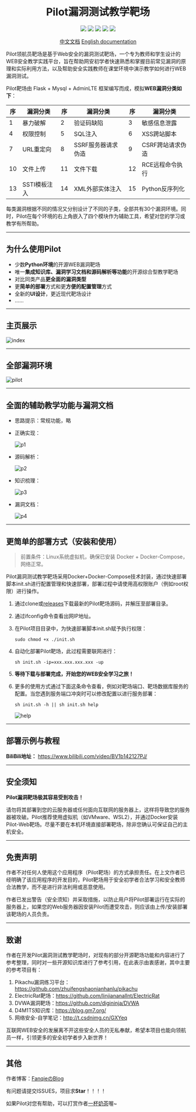 <h1 align="center">
Pilot漏洞测试教学靶场
</h1>

<p align="center">
<img src="https://img.shields.io/badge/漏洞挖掘-blue">
<img src="https://img.shields.io/badge/渗透测试-blue">
<img src="https://img.shields.io/badge/Web安全-教学靶场-P">
<img src="https://img.shields.io/badge/version-1.0.1-p">
<img src="https://img.shields.io/badge/License-GPLv3-orange">
</p>

<p align="center">
<a href="https://github.com/2740908911/Pilot-Web">中文文档</a>
<a href="https://github.com/2740908911/Pilot-Web/blob/main/README_EN.md">English documentation</a>
</p>

Pilot领航员靶场是基于Web安全的漏洞测试靶场，一个专为教师和学生设计的WEB安全教学实践平台，旨在帮助网安初学者快速熟悉和掌握目前常见漏洞的原理和实际利用方法，以及帮助安全实践教师在课堂环境中演示教学如何进行WEB漏洞测试。

Pilot靶场由 Flask + Mysql + AdminLTE 框架编写而成，模拟**WEB漏洞分类如下**：

| 序   | 漏洞分类     | 序   | 漏洞分类           | 序   | 漏洞分类         |
| ---- | ------------ | ---- | ------------------ | ---- | ---------------- |
| 1    | 暴力破解     | 2    | 验证码缺陷         | 3    | 敏感信息泄露     |
| 4    | 权限控制     | 5    | SQL注入            | 6    | XSS跨站脚本      |
| 7    | URL重定向    | 8    | SSRF服务器请求伪造 | 9    | CSRF跨站请求伪造 |
| 10   | 文件上传     | 11   | 文件下载           | 12   | RCE远程命令执行  |
| 13   | SSTI模板注入 | 14   | XML外部实体注入    | 15   | Python反序列化   |

每类漏洞根据不同的情况又分别设计了不同的子类，全部共有30个漏洞环境。同时，Pilot在每个环境的右上角嵌入了四个模块作为辅助工具，希望对您的学习或教学有所帮助。

---

## 为什么使用Pilot

* 少数**Python环境**的开源WEB漏洞靶场
* 唯一**集成知识库、漏洞学习文档和源码解析等功能**的开源综合型教学靶场
* 对比同类产品**更全面的漏洞类型**
* 更**简单的部署**方式和更**方便的配置管理**方式
* 全新的**UI设计**，更近现代靶场设计
* ……

---

## 主页展示

![index](readme/index.png)

---

## 全部漏洞环境

![pilot](readme/pilot.png)

---

## 全面的辅助教学功能与漏洞文档

* 思路提示：常规功能，略

* 正确实现：

  ![p1](readme/p1.png)

* 源码解析：

  ![p2](readme/p2.png)

* 知识梳理：

  ![p3](readme/p3.png)

* 漏洞文档：

  ![p4](readme/p4.png)

---

## 更简单的部署方式（安装和使用）

> 前置条件：Linux系统虚拟机，确保已安装 Docker + Docker-Compose，网络正常。

Pilot漏洞测试教学靶场采用Docker+Docker-Compose技术封装，通过快速部署脚本init.sh进行配置管理和快速部署，部署过程中请使用高权限账户（例如root权限）进行操作。

1. 通过clone或[releases](https://github.com/2740908911/Pilot-Web/releases/)下载最新的Pilot靶场源码，并解压至部署目录。

2. 通过ifconfig命令查看出网IP地址。

3. 在Pilot项目目录中，为快速部署脚本init.sh赋予执行权限：

   ```shell
   sudo chmod +x ./init.sh
   ```

4. 自动化部署Pilot靶场，此过程需要联网进行：

   ```shell
   sh init.sh -ip=xxx.xxx.xxx.xxx -up
   ```

5. **等待下载与部署完成，开始您的WEB安全学习之旅！**

6. 更多的使用方式通过下面这条命令查看，例如对靶场端口、靶场数据库服务的配置。当您遇到服务端口冲突时可以修改配置以进行服务部署：

   ```shell
   sh init.sh -h || sh init.sh help
   ```

   ![help](readme/help.png)

---

## 部署示例与教程

**BiliBili地址：** https://www.bilibili.com/video/BV1b142127PJ/

<!--**图片演示：** 时间较长，可以根据部署视频进行部署-->

<!--![PILOT演示视频](readme/PILOT.gif)-->

---

## 安全须知

**Pilot漏洞靶场极其容易受到攻击！**

请勿将其部署到您的云服务器或任何面向互联网的服务器上，这样将导致您的服务器被攻破。Pilot推荐使用虚拟机（如VMware、WSL2），并通过Docker安装Pilot-Web靶场。尽量不要在本机环境直接部署靶场，除非您确认可保证自己的主机安全。

---

## 免责声明

作者不对任何人使用这个应用程序（Pilot靶场）的方式承担责任。在上文作者已经明确了该应用程序的开发目的，Pilot靶场用于安全初学者合法学习和安全教师合法教学，而不是进行非法利用或恶意使用。

作者已发出警告（安全须知）并采取措施，以防止用户将Pilot部署运行在实际的服务器上，如果您的Web服务器因安装Pilot而遭受攻击，则应该由上传/安装部署该靶场的人员负责。

---

## 致谢

作者在开发Pilot漏洞测试教学靶场时，对现有的部分开源靶场功能和内容进行了参考整理，同时对一些开源知识库进行了参考引用，在此表示由衷感谢，其中主要的参考项目有：

1. Pikachu漏洞练习平台：https://github.com/zhuifengshaonianhanlu/pikachu
2. ElectricRat靶场：https://github.com/linjiananallnt/ElectricRat
3. DVWA漏洞靶场：https://github.com/digininja/DVWA
4. D4M1TS知识库：https://blog.gm7.org/
5. 网络安全-自学笔记：http://t.csdnimg.cn/GXYeq

互联网WEB安全的发展离不开这些安全人员的无私奉献，希望本项目也能向领航员一样，引领更多的安全初学者步入新世界！

---

## 其他

作者博客：[FanqieのBlog](https://f4nq1e.com/)

有问题请提交ISSUES，项目求**Star**！！！！

如果Pilot对您有帮助，可以打赏作者[一杯奶茶](https://reward.f4nq1e.com/)喔~
